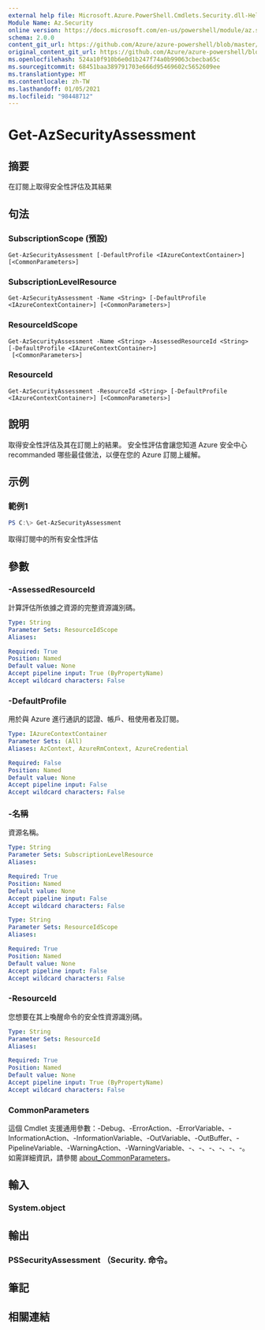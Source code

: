 ```yaml
---
external help file: Microsoft.Azure.PowerShell.Cmdlets.Security.dll-Help.xml
Module Name: Az.Security
online version: https://docs.microsoft.com/en-us/powershell/module/az.security/Get-AzSecurityAssessment
schema: 2.0.0
content_git_url: https://github.com/Azure/azure-powershell/blob/master/src/Security/Security/help/Get-AzSecurityAssessment.md
original_content_git_url: https://github.com/Azure/azure-powershell/blob/master/src/Security/Security/help/Get-AzSecurityAssessment.md
ms.openlocfilehash: 524a10f910b6e0d1b247f74a0b99063cbecba65c
ms.sourcegitcommit: 68451baa389791703e666d95469602c5652609ee
ms.translationtype: MT
ms.contentlocale: zh-TW
ms.lasthandoff: 01/05/2021
ms.locfileid: "98448712"
---
```

# Get-AzSecurityAssessment

## 摘要
在訂閱上取得安全性評估及其結果

## 句法

### SubscriptionScope (預設) 
```
Get-AzSecurityAssessment [-DefaultProfile <IAzureContextContainer>] [<CommonParameters>]
```

### SubscriptionLevelResource
```
Get-AzSecurityAssessment -Name <String> [-DefaultProfile <IAzureContextContainer>] [<CommonParameters>]
```

### ResourceIdScope
```
Get-AzSecurityAssessment -Name <String> -AssessedResourceId <String> [-DefaultProfile <IAzureContextContainer>]
 [<CommonParameters>]
```

### ResourceId
```
Get-AzSecurityAssessment -ResourceId <String> [-DefaultProfile <IAzureContextContainer>] [<CommonParameters>]
```

## 說明
取得安全性評估及其在訂閱上的結果。 安全性評估會讓您知道 Azure 安全中心 recommanded 哪些最佳做法，以便在您的 Azure 訂閱上緩解。

## 示例

### 範例1
```powershell
PS C:\> Get-AzSecurityAssessment
```

取得訂閱中的所有安全性評估

## 參數

### -AssessedResourceId
計算評估所依據之資源的完整資源識別碼。

```yaml
Type: String
Parameter Sets: ResourceIdScope
Aliases:

Required: True
Position: Named
Default value: None
Accept pipeline input: True (ByPropertyName)
Accept wildcard characters: False
```

### -DefaultProfile
用於與 Azure 進行通訊的認證、帳戶、租使用者及訂閱。

```yaml
Type: IAzureContextContainer
Parameter Sets: (All)
Aliases: AzContext, AzureRmContext, AzureCredential

Required: False
Position: Named
Default value: None
Accept pipeline input: False
Accept wildcard characters: False
```

### -名稱
資源名稱。

```yaml
Type: String
Parameter Sets: SubscriptionLevelResource
Aliases:

Required: True
Position: Named
Default value: None
Accept pipeline input: False
Accept wildcard characters: False
```

```yaml
Type: String
Parameter Sets: ResourceIdScope
Aliases:

Required: True
Position: Named
Default value: None
Accept pipeline input: False
Accept wildcard characters: False
```

### -ResourceId
您想要在其上喚醒命令的安全性資源識別碼。

```yaml
Type: String
Parameter Sets: ResourceId
Aliases:

Required: True
Position: Named
Default value: None
Accept pipeline input: True (ByPropertyName)
Accept wildcard characters: False
```

### CommonParameters
這個 Cmdlet 支援通用參數：-Debug、-ErrorAction、-ErrorVariable、-InformationAction、-InformationVariable、-OutVariable、-OutBuffer、-PipelineVariable、-WarningAction、-WarningVariable、-、-、-、-、-、-。 如需詳細資訊，請參閱 [about_CommonParameters](http://go.microsoft.com/fwlink/?LinkID=113216)。

## 輸入

### System.object

## 輸出

### PSSecurityAssessment （Security. 命令。

## 筆記

## 相關連結

